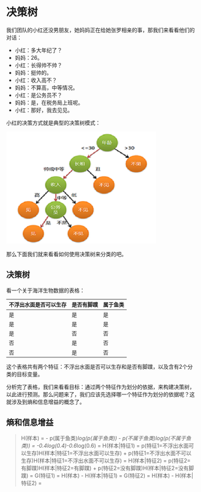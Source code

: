 # 决策树

我们团队的小红还没男朋友，她妈妈正在给她张罗相亲的事，那我们来看看他们的对话：

- 小红：多大年纪了？
- 妈妈：26。
- 小红：长得帅不帅？
- 妈妈：挺帅的。
- 小红：收入高不？
- 妈妈：不算高，中等情况。
- 小红：是公务员不？
- 妈妈：是，在税务局上班呢。
- 小红：那好，我去见见。

小红的决策方式就是典型的决策树模式：

![1](https://github.com/im-iron-man/data-analysis/blob/master/%E6%9C%BA%E5%99%A8%E5%AD%A6%E4%B9%A0/3/image/1.png)

那么下面我们就来看看如何使用决策树来分类的吧。

## 决策树

看一个关于海洋生物数据的表格：

|不浮出水面是否可以生存|是否有脚蹼|属于鱼类|
|----------------------|----------|--------|
|是                    |是        |是      |
|是                    |是        |是      |
|是                    |否        |否      |
|否                    |是        |否      |
|否                    |是        |否      |

这个表格共有两个特征：不浮出水面是否可以生存和是否有脚蹼，以及含有2个分类的目标变量。

分析完了表格，我们来看看目标：通过两个特征作为划分的依据，来构建决策树，以此进行预测。那么问题来了，我们应该先选择哪一个特征作为划分的依据呢？这就涉及到熵和信息增益的概念了。

## 熵和信息增益

> H(样本) = - p(属于鱼类)*log(p(属于鱼类)) - p(不属于鱼类)*log(p(不属于鱼类)) = -0.4*log(0.4)-0.6*log(0.6) = 
> H(样本|特征1) = p(特征1=不浮出水面可以生存)H(样本|特征1=不浮出水面可以生存) + p(特征1=不浮出水面不可以生存)H(样本|特征1=不浮出水面不可以生存) =
> H(样本|特征2) = p(特征2=有脚蹼)H(样本|特征2=有脚蹼) + p(特征2=没有脚蹼)H(样本|特征2=没有脚蹼) =
> G(特征1) = H(样本) - H(样本|特征1) =
> G(特征2) = H(样本) - H(样本|特征2) =